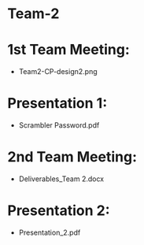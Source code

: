 # Team-2
# 1st Team Meeting:
- Team2-CP-design2.png
# Presentation 1:
- Scrambler Password.pdf
# 2nd Team Meeting:
- Deliverables_Team 2.docx
# Presentation 2:
- Presentation_2.pdf
